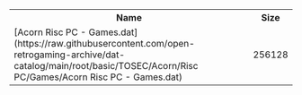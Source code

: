 <table>
<tr><th>Name</th><th>Size</th></tr>
<tr><td>
[Acorn Risc PC - Games.dat](https://raw.githubusercontent.com/open-retrogaming-archive/dat-catalog/main/root/basic/TOSEC/Acorn/Risc PC/Games/Acorn Risc PC - Games.dat)
</td><td>256128</td></tr>
</table>
